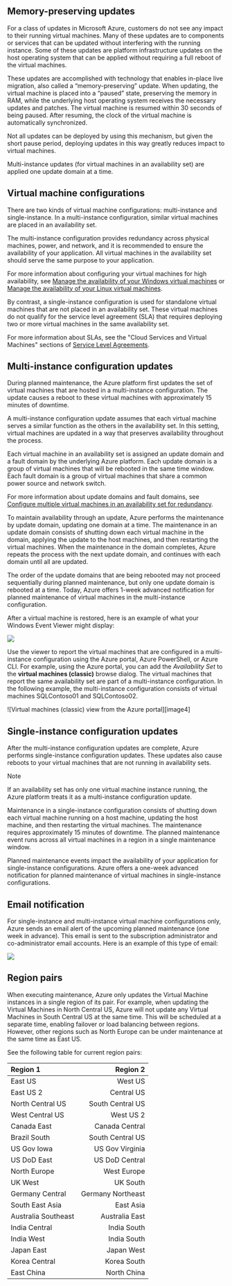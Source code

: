 

## <a name="memory-preserving-updates"></a>Memory-preserving updates
For a class of updates in Microsoft Azure, customers do not see any impact to their running virtual machines. Many of these updates are to components or services that can be updated without interfering with the running instance. Some of these updates are platform infrastructure updates on the host operating system that can be applied without requiring a full reboot of the virtual machines.

These updates are accomplished with technology that enables in-place live migration, also called a “memory-preserving” update. When updating, the virtual machine is placed into a “paused” state, preserving the memory in RAM, while the underlying host operating system receives the necessary updates and patches. The virtual machine is resumed within 30 seconds of being paused. After resuming, the clock of the virtual machine is automatically synchronized.

Not all updates can be deployed by using this mechanism, but given the short pause period, deploying updates in this way greatly reduces impact to virtual machines.

Multi-instance updates (for virtual machines in an availability set) are applied one update domain at a time.  

## <a name="virtual-machine-configurations"></a>Virtual machine configurations
There are two kinds of virtual machine configurations: multi-instance and single-instance. In a multi-instance configuration, similar virtual machines are placed in an availability set.

The multi-instance configuration provides redundancy across physical machines, power, and network, and it is recommended to ensure the availability of your application. All virtual machines in the availability set should serve the same purpose to your application.

For more information about configuring your virtual machines for high availability, see [Manage the availability of your Windows virtual machines](../articles/virtual-machines/windows/manage-availability.md?toc=%2fazure%2fvirtual-machines%2fwindows%2ftoc.json) or [Manage the availability of your Linux virtual machines](../articles/virtual-machines/linux/manage-availability.md?toc=%2fazure%2fvirtual-machines%2flinux%2ftoc.json).

By contrast, a single-instance configuration is used for standalone virtual machines that are not placed in an availability set. These virtual machines do not qualify for the service level agreement (SLA) that requires deploying two or more virtual machines in the same availability set.

For more information about SLAs, see the "Cloud Services and Virtual Machines" sections of [Service Level Agreements](https://azure.microsoft.com/support/legal/sla/).

## <a name="multi-instance-configuration-updates"></a>Multi-instance configuration updates
During planned maintenance, the Azure platform first updates the set of virtual machines that are hosted in a multi-instance configuration. The update causes a reboot to these virtual machines with approximately 15 minutes of downtime.

A multi-instance configuration update assumes that each virtual machine serves a similar function as the others in the availability set. In this setting, virtual machines are updated in a way that preserves availability throughout the process.

Each virtual machine in an availability set is assigned an update domain and a fault domain by the underlying Azure platform. Each update domain is a group of virtual machines that will be rebooted in the same time window. Each fault domain is a group of virtual machines that share a common power source and network switch.


For more information about update domains and fault domains, see [Configure multiple virtual machines in an availability set for redundancy](../articles/virtual-machines/windows/manage-availability.md#configure-multiple-virtual-machines-in-an-availability-set-for-redundancy).

To maintain availability through an update, Azure performs the maintenance by update domain, updating one domain at a time. The maintenance in an update domain consists of shutting down each virtual machine in the domain, applying the update to the host machines, and then restarting the virtual machines. When the maintenance in the domain completes, Azure repeats the process with the next update domain, and continues with each domain until all are updated.

The order of the update domains that are being rebooted may not proceed sequentially during planned maintenance, but only one update domain is rebooted at a time. Today, Azure offers 1-week advanced notification for planned maintenance of virtual machines in the multi-instance configuration.

After a virtual machine is restored, here is an example of what your Windows Event Viewer might display:

<!--Image reference-->
![][image2]


Use the viewer to report the virtual machines that are configured in a multi-instance configuration using the Azure portal, Azure PowerShell, or Azure CLI. For example, using the Azure portal, you can add the _Availability Set_ to the **virtual machines (classic)** browse dialog. The virtual machines that report the same availability set are part of a multi-instance configuration. In the following example, the multi-instance configuration consists of virtual machines SQLContoso01 and SQLContoso02.

<!--Image reference--> ![Virtual machines (classic) view from the Azure portal][image4]

## <a name="single-instance-configuration-updates"></a>Single-instance configuration updates
After the multi-instance configuration updates are complete, Azure performs single-instance configuration updates. These updates also cause reboots to your virtual machines that are not running in availability sets.

> [!NOTE]
> If an availability set has only one virtual machine instance running, the Azure platform treats it as a multi-instance configuration update.
>

Maintenance in a single-instance configuration consists of shutting down each virtual machine running on a host machine, updating the host machine, and then restarting the virtual machines. The maintenance requires approximately 15 minutes of downtime. The planned maintenance event runs across all virtual machines in a region in a single maintenance window.


Planned maintenance events impact the availability of your application for single-instance configurations. Azure offers a one-week advanced notification for planned maintenance of virtual machines in single-instance configurations.

## <a name="email-notification"></a>Email notification
For single-instance and multi-instance virtual machine configurations only, Azure sends an email alert of the upcoming planned maintenance (one week in advance). This email is sent to the subscription administrator and co-administrator email accounts. Here is an example of this type of email:

<!--Image reference-->
![][image1]

## <a name="region-pairs"></a>Region pairs

When executing maintenance, Azure only updates the Virtual Machine instances in a single region of its pair. For example, when updating the Virtual Machines in North Central US, Azure will not update any Virtual Machines in South Central US at the same time. This will be scheduled at a separate time, enabling failover or load balancing between regions. However, other regions such as North Europe can be under maintenance at the same time as East US.

See the following table for current region pairs:

| Region 1 | Region 2 |
|:--- | ---:|
| East US |West US |
| East US 2 |Central US |
| North Central US |South Central US |
| West Central US |West US 2 |
| Canada East |Canada Central |
| Brazil South |South Central US |
| US Gov Iowa |US Gov Virginia |
| US DoD East |US DoD Central |
| North Europe |West Europe |
| UK West |UK South |
| Germany Central |Germany Northeast |
| South East Asia |East Asia |
| Australia Southeast |Australia East |
| India Central |India South |
| India West |India South |
| Japan East |Japan West |
| Korea Central |Korea South |
| East China |North China |


<!--Anchors-->
[image1]: https://docstestmedia1.blob.core.windows.net/azure-media/includes/media/virtual-machines-common-planned-maintenance/vmplanned1.png
[image2]: https://docstestmedia1.blob.core.windows.net/azure-media/includes/media/virtual-machines-common-planned-maintenance/EventViewerPostReboot.png
[image3]: ./media/virtual-machines-planned-maintenance/RegionPairs.PNG
[image4]: https://docstestmedia1.blob.core.windows.net/azure-media/includes/media/virtual-machines-common-planned-maintenance/AvailabilitySetExample.png


<!--Link references-->
[Virtual Machines Manage Availability]: ../articles/virtual-machines/virtual-machines-windows-hero-tutorial.md

[Understand planned versus unplanned maintenance]: ../articles/virtual-machines/windows/manage-availability.md#Understand-planned-versus-unplanned-maintenance/




